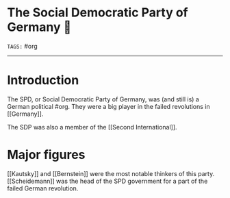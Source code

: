 # The Social Democratic Party of Germany 🚩
`TAGS:` #org 

---
# Introduction
The SPD, or Social Democratic Party of Germany, was (and still is) a German political #org. They were a big player in the failed revolutions in [[Germany]]. 

The SDP was also a member of the [[Second International]]. 

# Major figures
[[Kautsky]] and [[Bernstein]] were the most notable thinkers of this party. [[Scheidemann]] was the head of the SPD government for a part of the failed German revolution. 